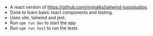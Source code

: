 * A react version of https://github.com/nirmalks/tailwind-loopstudios.
* Done to learn basic react components and testing.
* Uses vite, tailwind and jest.
* Run `npm run dev` to start the app
* Run `npm run test` to run the tests
